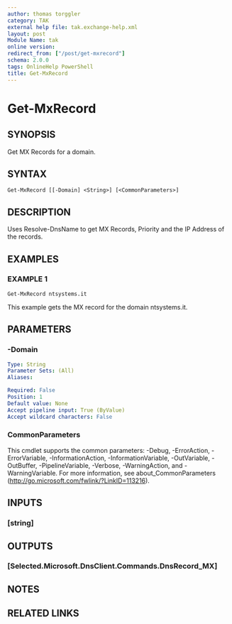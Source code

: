 ```yaml
---
author: thomas torggler
category: TAK
external help file: tak.exchange-help.xml
layout: post
Module Name: tak
online version:
redirect_from: ["/post/get-mxrecord"]
schema: 2.0.0
tags: OnlineHelp PowerShell
title: Get-MxRecord
---
```


# Get-MxRecord

## SYNOPSIS
Get MX Records for a domain.

## SYNTAX

```
Get-MxRecord [[-Domain] <String>] [<CommonParameters>]
```

## DESCRIPTION
Uses Resolve-DnsName to get MX Records, Priority and the IP Address of the records.

## EXAMPLES

### EXAMPLE 1
```
Get-MxRecord ntsystems.it
```

This example gets the MX record for the domain ntsystems.it.

## PARAMETERS

### -Domain


```yaml
Type: String
Parameter Sets: (All)
Aliases:

Required: False
Position: 1
Default value: None
Accept pipeline input: True (ByValue)
Accept wildcard characters: False
```

### CommonParameters
This cmdlet supports the common parameters: -Debug, -ErrorAction, -ErrorVariable, -InformationAction, -InformationVariable, -OutVariable, -OutBuffer, -PipelineVariable, -Verbose, -WarningAction, and -WarningVariable.
For more information, see about_CommonParameters (http://go.microsoft.com/fwlink/?LinkID=113216).

## INPUTS

### [string]

## OUTPUTS

### [Selected.Microsoft.DnsClient.Commands.DnsRecord_MX]

## NOTES

## RELATED LINKS
